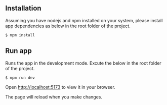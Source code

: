 ## Installation

Assuming you have nodejs and npm installed on your system, please install app dependencies as below in the root folder of the project.

```bash
$ npm install
```

## Run app 

Runs the app in the development mode. Excute the below in the root folder of the project.

```bash
$ npm run dev
```

Open [http://localhost:5173](http://localhost:5173/) to view it in your browser.

The page will reload when you make changes.

